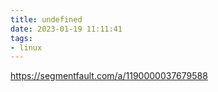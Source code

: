 ```yaml
---
title: undefined
date: 2023-01-19 11:11:41
tags:
- linux
---
```


https://segmentfault.com/a/1190000037679588